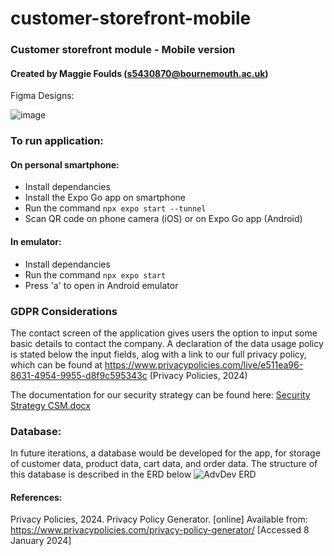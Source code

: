 # customer-storefront-mobile

### Customer storefront module - Mobile version
#### Created by Maggie Foulds (s5430870@bournemouth.ac.uk)

Figma Designs:

![image](https://github.com/BUAdvDev2023/customer-storefront-mobile/assets/91216061/d662d03f-33a9-4f7c-b14c-3a945620e5a2)

### To run application:
#### On personal smartphone:
- Install dependancies
- Install the Expo Go app on smartphone
- Run the command `npx expo start --tunnel`
- Scan QR code on phone camera (iOS) or on Expo Go app (Android)
#### In emulator:
- Install dependancies
- Run the command `npx expo start`
- Press 'a' to open in Android emulator

### GDPR Considerations
The contact screen of the application gives users the option to input some basic details to contact the company. A declaration of the data usage policy is stated below the input fields, alog with a link to our full privacy policy, which can be found at https://www.privacypolicies.com/live/e511ea96-8631-4954-9955-d8f9c595343c (Privacy Policies, 2024)

The documentation for our security strategy can be found here:
[Security Strategy CSM.docx](https://github.com/BUAdvDev2023/customer-storefront-mobile/files/13889053/Security.Strategy.CSM.docx)



### Database:
In future iterations, a database would be developed for the app, for storage of customer data, product data, cart data, and order data. The structure of this database is described in the ERD below
![AdvDev ERD](https://github.com/BUAdvDev2023/customer-storefront-mobile/assets/91216061/0595cec1-90a7-48a5-a7b6-b55d392bd333)


#### References:
Privacy Policies, 2024. Privacy Policy Generator. [online] Available from: https://www.privacypolicies.com/privacy-policy-generator/ [Accessed 8 January 2024]

